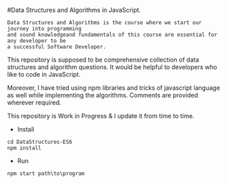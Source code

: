 #Data Structures and Algorithms in JavaScript.

```
Data Structures and Algorithms is the course where we start our journey into programming 
and sound knowledgeand fundamentals of this course are essential for any developer to be 
a successful Software Developer.
```

This repository is supposed to be comprehensive collection of data structures and algorithm questions.
It would be helpful to developers who like to code in JavaScript.

Moreover, I have tried using npm libraries and tricks of javascript language as well while implementing 
the algorithms. Comments are provided wherever required.

This repository is Work in Progress & I update it from time to time.

* Install

```
cd DataStructures-ES6
npm install

```

* Run

```
npm start path\to\program
```